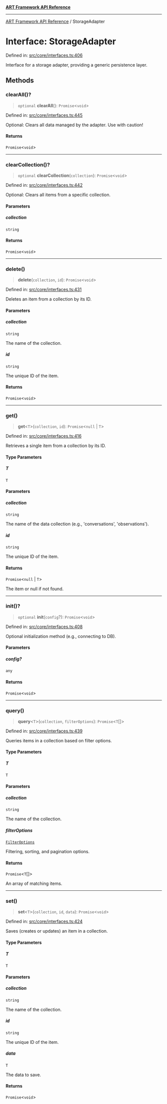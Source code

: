 [**ART Framework API Reference**](../README.md)

***

[ART Framework API Reference](../README.md) / StorageAdapter

# Interface: StorageAdapter

Defined in: [src/core/interfaces.ts:406](https://github.com/hashangit/ART/blob/13d06b82b833201787abcae252aaec8212ec73f7/src/core/interfaces.ts#L406)

Interface for a storage adapter, providing a generic persistence layer.

## Methods

### clearAll()?

> `optional` **clearAll**(): `Promise`\<`void`\>

Defined in: [src/core/interfaces.ts:445](https://github.com/hashangit/ART/blob/13d06b82b833201787abcae252aaec8212ec73f7/src/core/interfaces.ts#L445)

Optional: Clears all data managed by the adapter. Use with caution!

#### Returns

`Promise`\<`void`\>

***

### clearCollection()?

> `optional` **clearCollection**(`collection`): `Promise`\<`void`\>

Defined in: [src/core/interfaces.ts:442](https://github.com/hashangit/ART/blob/13d06b82b833201787abcae252aaec8212ec73f7/src/core/interfaces.ts#L442)

Optional: Clears all items from a specific collection.

#### Parameters

##### collection

`string`

#### Returns

`Promise`\<`void`\>

***

### delete()

> **delete**(`collection`, `id`): `Promise`\<`void`\>

Defined in: [src/core/interfaces.ts:431](https://github.com/hashangit/ART/blob/13d06b82b833201787abcae252aaec8212ec73f7/src/core/interfaces.ts#L431)

Deletes an item from a collection by its ID.

#### Parameters

##### collection

`string`

The name of the collection.

##### id

`string`

The unique ID of the item.

#### Returns

`Promise`\<`void`\>

***

### get()

> **get**\<`T`\>(`collection`, `id`): `Promise`\<`null` \| `T`\>

Defined in: [src/core/interfaces.ts:416](https://github.com/hashangit/ART/blob/13d06b82b833201787abcae252aaec8212ec73f7/src/core/interfaces.ts#L416)

Retrieves a single item from a collection by its ID.

#### Type Parameters

##### T

`T`

#### Parameters

##### collection

`string`

The name of the data collection (e.g., 'conversations', 'observations').

##### id

`string`

The unique ID of the item.

#### Returns

`Promise`\<`null` \| `T`\>

The item or null if not found.

***

### init()?

> `optional` **init**(`config`?): `Promise`\<`void`\>

Defined in: [src/core/interfaces.ts:408](https://github.com/hashangit/ART/blob/13d06b82b833201787abcae252aaec8212ec73f7/src/core/interfaces.ts#L408)

Optional initialization method (e.g., connecting to DB).

#### Parameters

##### config?

`any`

#### Returns

`Promise`\<`void`\>

***

### query()

> **query**\<`T`\>(`collection`, `filterOptions`): `Promise`\<`T`[]\>

Defined in: [src/core/interfaces.ts:439](https://github.com/hashangit/ART/blob/13d06b82b833201787abcae252aaec8212ec73f7/src/core/interfaces.ts#L439)

Queries items in a collection based on filter options.

#### Type Parameters

##### T

`T`

#### Parameters

##### collection

`string`

The name of the collection.

##### filterOptions

[`FilterOptions`](FilterOptions.md)

Filtering, sorting, and pagination options.

#### Returns

`Promise`\<`T`[]\>

An array of matching items.

***

### set()

> **set**\<`T`\>(`collection`, `id`, `data`): `Promise`\<`void`\>

Defined in: [src/core/interfaces.ts:424](https://github.com/hashangit/ART/blob/13d06b82b833201787abcae252aaec8212ec73f7/src/core/interfaces.ts#L424)

Saves (creates or updates) an item in a collection.

#### Type Parameters

##### T

`T`

#### Parameters

##### collection

`string`

The name of the collection.

##### id

`string`

The unique ID of the item.

##### data

`T`

The data to save.

#### Returns

`Promise`\<`void`\>

